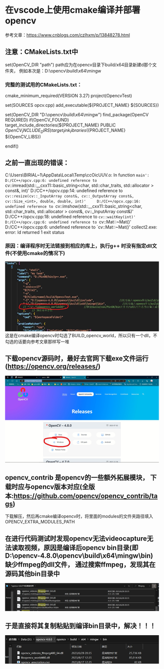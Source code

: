 # 在vscode上使用cmake编译并部署opencv
参考文章：https://www.cnblogs.com/czlhxm/p/13848278.html
## 注意：CMakeLists.txt中 
set(OpenCV_DIR "path") path应为在opencv目录下build/x64目录新建d那个文件夹，
例如本次是：D:\\opencv\\build\\x64\\mingw

### 完整的测试用的CMakeLists.txt：
cmake_minimum_required(VERSION 3.27)
project(OpencvTest)
 
set(SOURCES opcv.cpp)
add_executable(${PROJECT_NAME} ${SOURCES})
 
set(OpenCV_DIR "D:\\opencv\\build\\x64\\mingw")
find_package(OpenCV REQUIRED)
if(OpenCV_FOUND)
    target_include_directories(${PROJECT_NAME} PUBLIC ${OpenCV_INCLUDE_DIRS})
    target_link_libraries(${PROJECT_NAME} ${OpenCV_LIBS})
 
endif()


## 之前一直出现的错误：
C:\Users\BIRIAL~1\AppData\Local\Temp\ccOicUUV.o: In function `main':
D:/CC++/opcv.cpp:6: undefined reference to `cv::imread(std::__cxx11::basic_string<char, std::char_traits<char>, std::allocator<char> > const&, int)'
D:/CC++/opcv.cpp:14: undefined reference to `cv::resize(cv::_InputArray const&, cv::_OutputArray const&, cv::Size_<int>, double, double, int)'    
D:/CC++/opcv.cpp:16: undefined reference to `cv::imshow(std::__cxx11::basic_string<char, std::char_traits<char>, std::allocator<char> > const&, cv::_InputArray const&)'
D:/CC++/opcv.cpp:18: undefined reference to `cv::waitKey(int)'
D:/CC++/opcv.cpp:6: undefined reference to `cv::Mat::~Mat()'
D:/CC++/opcv.cpp:6: undefined reference to `cv::Mat::~Mat()'
collect2.exe: error: ld returned 1 exit status

### 原因：编译程序时无法链接到相应的库上，执行g++ 时没有指定dll文件(不使用cmake的情况下)
![本地路径](111.jpg "task g++ 编译时不加上dll") 这是在cmake编译opencv时勾选了BUILD_opencv_world，所以只有一个dll，不勾选的话要向参考文章那样写一堆

## 下载opencv源码时，最好去官网下载exe文件运行(https://opencv.org/releases/)
![本地路径](222.jpg)
## opencv_contrib 是opencv的一些额外拓展模块， 下载时应与opencv版本对应(全版本:https://github.com/opencv/opencv_contrib/tags)
下载解压，然后再cmake编译opencv时，将里面的modules的文件夹路径填入OPENCV_EXTRA_MODULES_PATH

## 在进行代码测试时发现opencv无法videocapture无法读取视频，原因是编译后opencv bin目录(即D:\opencv-4.8.0\opencv\build\x64\mingw\bin)缺少ffmpeg的dll文件， 通过搜索ffmpeg，发现其在源码其他bin目录中
![本地路径](4444.jpg)
## 于是直接将其复制粘贴到编译bin目录中，解决！！！
![本地路径](333.jpg)
